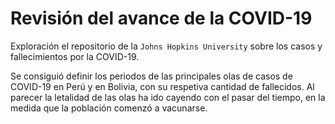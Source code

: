 # Revisión del avance de la COVID-19
Exploración el repositorio de la `Johns Hopkins University` sobre los casos y fallecimientos por la COVID-19.

Se consiguió definir los periodos de las principales olas de casos de COVID-19 en Perú y en Bolivia, con su respetiva cantidad de fallecidos. Al parecer la letalidad de las olas ha ido cayendo con el pasar del tiempo, en la medida que la población comenzó a vacunarse.

